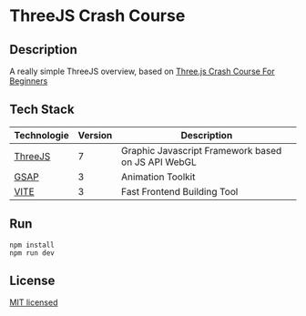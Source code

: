# ThreeJS Crash Course

## Description
A really simple ThreeJS overview, based on [Three.js Crash Course For Beginners](https://www.youtube.com/watch?v=_OwJV2xL8M8&ab_channel=developedbyed)

## Tech Stack

| Technologie                                        | Version | Description                        |
|----------------------------------------------------|---------|------------------------------------|
| [ThreeJS](https://threejs.org/) | 7       | Graphic Javascript Framework based on JS API WebGL                   |
| [GSAP](https://gsap.com/)   | 3       | Animation Toolkit |
| [VITE](https://vitejs.dev/)   | 3       | Fast Frontend Building Tool |


## Run

```
npm install
npm run dev
```

## License
[MIT licensed](LICENSE)
